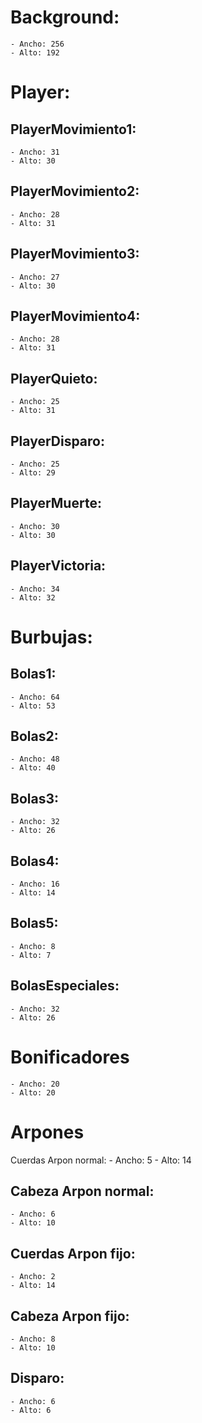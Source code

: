 # Background:
	- Ancho: 256
	- Alto: 192
  
# Player:
## PlayerMovimiento1:
	- Ancho: 31
	- Alto: 30

## PlayerMovimiento2:
	- Ancho: 28
	- Alto: 31

## PlayerMovimiento3:
	- Ancho: 27
	- Alto: 30

## PlayerMovimiento4:
	- Ancho: 28
	- Alto: 31

## PlayerQuieto: 
	- Ancho: 25
	- Alto: 31

## PlayerDisparo:
	- Ancho: 25
	- Alto: 29

## PlayerMuerte:
	- Ancho: 30
	- Alto: 30

## PlayerVictoria:
	- Ancho: 34
	- Alto: 32
  
# Burbujas:
## Bolas1:
	- Ancho: 64
	- Alto: 53

## Bolas2:
	- Ancho: 48
	- Alto: 40

## Bolas3:
	- Ancho: 32
	- Alto: 26

## Bolas4:
	- Ancho: 16
	- Alto: 14

## Bolas5:
	- Ancho: 8
	- Alto: 7

## BolasEspeciales:
	- Ancho: 32
	- Alto: 26
  
# Bonificadores
	- Ancho: 20
	- Alto: 20
  
# Arpones
Cuerdas Arpon normal:
	- Ancho: 5
	- Alto: 14

## Cabeza Arpon normal:
	- Ancho: 6
	- Alto: 10

## Cuerdas Arpon fijo:
	- Ancho: 2
	- Alto: 14

## Cabeza Arpon fijo:
	- Ancho: 8
	- Alto: 10

## Disparo:
	- Ancho: 6
	- Alto: 6
